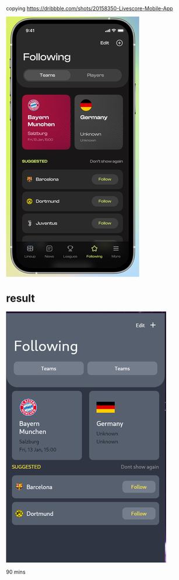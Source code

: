 copying https://dribbble.com/shots/20158350-Livescore-Mobile-App

![goal|300](copying.png)


# result

![fin|300](fin.png)

90 mins